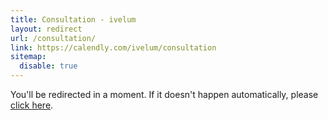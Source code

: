 ```yaml
---
title: Consultation - ivelum
layout: redirect
url: /consultation/
link: https://calendly.com/ivelum/consultation
sitemap:
  disable: true
---
```


You'll be redirected in a moment. If it doesn't happen automatically, please
[click here](https://calendly.com/ivelum/consultation).
